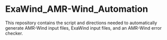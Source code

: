 # ExaWind_AMR-Wind_Automation
This repository contains the script and directions needed to automatically generate AMR-Wind input files, ExaWind input files, and an AMR-Wind error checker. 
